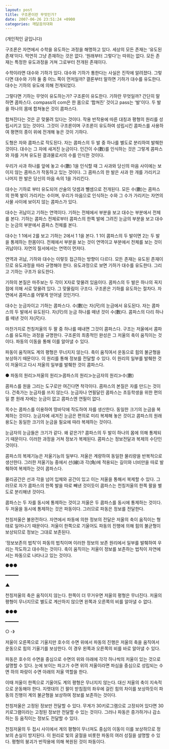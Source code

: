 ```yaml
---
layout: post
title: 구조론이란 무엇인가?
date: 2007-06-26 23:51:24 +0900
categories: 깨달음의대화
---
```

(개인적인 글입니다)
  

  
구조론은 자연에서 수학을 유도하는 과정을 해명하고 있다. 세상의 모든 존재는 ‘유도된 존재’이다. 막연히 그냥 존재하는 것은 없다. ‘원래부터 그렇다’는 따위는 없다. 모든 존재는 특정한 유도과정을 거쳐 그로부터 전개된 존재이다.
  

  
수학이라면 대수와 기하가 있다. 대수와 기하가 통한다는 사실은 진작에 알려졌다. 그렇다면 대수와 기하 둘 중 어느 쪽이 먼저일까? 결론부터 말하면 기하가 대수를 유도한다. 대수는 기하의 유도에 의해 전개되었다. 
  

  
그렇다면 기하는 무엇이 유도하는가? 구조론이 유도한다. 기하란 무엇일까? 간단히 말하면 콤파스다. compass의 com은 한 몸으로 ‘합쳐진’ 것이고 pass는 ‘발’이다. 두 발을 하나의 몸에 합쳐놓은 것이 콤파스다.
  

  
합쳐진다는 것은 곧 맞물려 있다는 것이다. 작용 반작용에 따른 대칭과 평형의 원리를 성립시키고 있는 것이다. 그것이 구조론이며 구조론이 유도하여 성립시킨 콤파스를 사용하여 평면의 종이 위에 전개해 놓은 것이 기하다.
   

  
도형은 자와 콤파스로 작도된다. 자는 콤파스의 두 발 중 하나를 별도로 분리하여 발췌한 것이다. 대수는 그 자에 새겨진 눈금이다. 인간이 수(數)를 인식하는 것은 그렇게 콤파스와 자를 거쳐 유도된 결과물로서의 수를 인식한 것이다.
  

  
우리가 사과 하나를 앞에 놓고 수(數) 1을 인식할 때 그 사과와 당신의 마음 사이에는 보이지 않는 콤파스가 작동하고 있는 것이다. 그 콤파스의 한 발은 사과 한 개를 가리키고 나머지 한 발은 당신의 마음 속의 1을 가리킨다. 
  

  
대수는 기하로 부터 유도되어 산술의 덧셈과 뺄셈으로 전개된다. 모든 수(數)는 콤파스의 한쪽 발이 가리키는 수이며, 우리가 마음으로 인식하는 수와 그 수가 가리키는 자연의 사물 사이에 보이지 않는 콤파스가 있다. 
  

  
대수는 귀납이고 기하는 연역이다. 기하는 전체에서 부분을 보고 대수는 부분에서 전체를 본다. 기하는 콤파스 전체로부터 콤파스의 한쪽 발에 그려진 눈금의 부분을 보고 대수는 눈금의 부분에서 콤파스 전체를 본다. 
  

  
대수는 1 1에서 2를 보고 기하는 2에서 1 1을 본다. 1 1이 콤파스의 두 발이면 2는 두 발을 통제하는 한몸이다. 전체에서 부분을 보는 것이 연역이고 부분에서 전체를 보는 것이 귀납이다. 자연의 질서에서는 연역이 먼저다. 
  

  
연역과 귀납, 기하와 대수는 이렇듯 접근하는 방향이 다르다. 모든 존재는 유도된 존재이므로 유도과정을 따라 규명해야 한다. 유도과정으로 보면 기하가 대수를 유도한다. 그리고 기하는 구조가 유도한다. 
  

  
기하의 본질은 마주보는 두 각이 X자로 맞물려 있음이다. 콤파스의 두 발은 하나의 꼭지점에 의해 서로 맞물려 있다. 그 맞물림이 구조다. 구조론은 기하를 유도하는 절차다. 자연에서 콤파스를 어떻게 얻어낼 것인가다. 
  

  
대수는 눈금자이고 기하는 콤파스다. 수(數)는 자(尺)의 눈금에서 유도된다. 자는 콤파스의 두 발에서 유도된다. 자(尺)의 눈금 하나를 떼낸 것이 수(數)다. 콤파스의 다리 하나를 떼낸 것이 자(尺)다. 
  

  
마찬가지로 천칭저울의 두 팔 중 하나를 떼내면 그것이 콤파스다. 구조는 저울에서 콤파스를 유도하는 과정을 규명한다. 구조론의 최종적인 완성은 그 저울의 축이 움직이는 것이다. 파동의 이동을 통해 이를 알아낼 수 있다.
  

  
파동이 움직여도 계의 평형은 무너지지 않는다. 축이 움직여서 운동으로 힘의 불균형을 보상하기 때문이다. 이 원리를 통해 정보를 전달할 수 있다. 이 원리의 일부를 발췌한 것이 저울이고 다시 저울의 일부를 발췌한 것이 콤파스다. 
  

  
● 파동의 원리≫저울의 원리≫콤파스의 원리≫눈금자의 원리≫수(數)
  

  
콤파스를 원을 그리는 도구로만 여긴다면 착각이다. 콤파스의 본질은 자를 만드는 것이다. 건축가는 눈금자를 쓰지 않는다. 눈금자나 연필달린 콤파스는 초등학생을 위한 편의일 뿐 원래 자에는 눈금이 없고 콤파스엔 연필이 없다. 
  

  
목수는 콤파스를 이용하여 땅바닥에 작도하여 자를 생산한다. 동일한 크기의 눈금을 복제하는 것이다. 눈금자에 새겨진 눈금은 편의로 미리 복제해 놓은 것이고 콤파스의 원래 용도는 동일한 크기의 눈금을 필요에 따라 복제하는 것이다. 
  

  
눈금자의 눈금들은 크기가 같다. 왜 같은가? 콤파스의 두 발이 하나의 몸에 의해 통제되기 때문이다. 이러한 과정을 거쳐 정보가 복제된다. 콤파스는 정보전달과 복제의 수단인 것이다.
  

  
콤파스의 복제기능은 저울기능의 일부다. 저울은 계량하여 동일한 물리량을 반복적으로 생산한다. 그러한 저울기능 중에서 선(線)과 각(角)에 적용되는 길이와 너비만을 따로 발췌하여 복제하는 것이 콤파스다. 
  

  
물리공간은 선과 각을 넘어 입체와 공간이 있고 이는 저울을 통해서 복제할 수 있다. 그러므로 자가 콤파스의 한쪽 발을 따로 빼낸 것이듯이 콤파스는 천칭저울의 한쪽 팔을 별도로 분리해낸 것이다. 
  

  
콤파스는 두 자를 동시에 통제하는 것이고 저울은 두 콤파스를 동시에 통제하는 것이다. 두 저울을 동시에 통제하는 것은 파동이다. 그러므로 파동은 정보를 전달한다. 
  

  
천칭저울은 불완전하다. 자연에서 파동에 의한 정보의 전달은 저울의 축이 움직이는 형태로 일어나기 때문이다. 저울이 한쪽으로 기울어도 파동의 진행에 의해 힘의 불균형이 보상되므로 정보는 그대로 보존된다. 
  

  
‘정보보존의 법칙’이 파동의 법칙이며 이러한 정보의 보존 원리에서 일부를 발췌하여 우리는 작도하고 대수하는 것이다. 축이 움직이는 저울이 정보를 보존하는 법칙이 자연에서는 파동으로 나타나고 있는 것이다. 
  

  
●●●
  
━━━━━
  
▲
  

  
천칭저울의 축은 움직이지 않는다. 한쪽이 더 무거우면 저울의 평형은 무너진다. 저울의 평형이 무너지므로 별도로 계산하지 않으면 왼쪽과 오른쪽의 비를 알아낼 수 없다. 
  

  

  
●●●
  
━━━━━
  
○ -》
  

  
저울이 오른쪽으로 기울지만 호수의 수면 위에서 파동의 진행은 저울의 축을 움직여서 운동으로 힘의 기울기를 보상한다. 이 경우 왼쪽과 오른쪽의 비를 바로 알아낼 수 있다. 
  

   

  
파동은 호수의 수면을 중심으로 수면의 위와 아래에 각각 하나씩의 저울이 있는 것으로 설명할 수 있다. 눈에 보이는 파고가 수면 위의 저울이라면 파심을 중심으로 성립되는 수면 하의 파랑이 수면 아래의 저울 역할을 한다. 
  

  
이때 저울이 한쪽으로 기울어도 계의 평형은 무너지지 않는다. 대신 저울의 축이 지속적으로 운동해야 한다. 지렛대의 긴 팔이 받침점의 좌우에 걸린 힘의 차이를 보상하듯이 파동의 진행이 계의 불균형을 보상하여 정보를 보존하는 것이다.
  

  
천칭저울은 고정된 정보만 전달할 수 있다. 무게가 30키로그램으로 고정되어 있다면 30키로그램이라는 고정된 정보만 전달할 수 있는 것이다. 그러나 파동은 증가하거나 감소하는 등 움직이는 정보도 전달할 수 있다. 
  

  
천칭저울의 두 접시 사이에서 계의 평형이 무너져도 중심의 이동이 이를 보상하므로 정보의 손실이 방지된다. 이 원리로 빛의 굴절을 비롯한 파동의 여러 성질을 설명할 수 있다. 평형의 붕괴가 반작용에 의해 복원된 것이 파동이다.